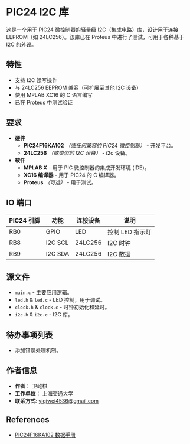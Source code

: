 # PIC24 I2C 库

这是一个用于 PIC24 微控制器的轻量级 I2C（集成电路）库，设计用于连接 EEPROM（如 24LC256）。该库已在 Proteus 中进行了测试，可用于各种基于 I2C 的外设。

## 特性

- 支持 I2C 读写操作
- 与 24LC256 EEPROM 兼容（可扩展至其他 I2C 设备）
- 使用 MPLAB XC16 的 C 语言编写
- 已在 Proteus 中测试验证

## 要求

- **硬件**
  - **PIC24F16KA102** *（或任何兼容的 PIC24 微控制器）* - 开发平台。
  - **24LC256** *（或类似的 I2C 设备）* - i2c 设备。
- **软件**
  - **MPLAB X** - 用于 PIC 微控制器的集成开发环境 (IDE)。
  - **XC16 编译器** - 用于 PIC24 的 C 编译器。
  - **Proteus** *（可选）* - 用于测试。

## IO 端口

| PIC24 引脚 | 功能    | 连接设备 | 说明            |
| ---------- | ------- | -------- | --------------- |
| RB0        | GPIO    | LED      | 控制 LED 指示灯 |
| RB8        | I2C SCL | 24LC256  | I2C 时钟        |
| RB9        | I2C SDA | 24LC256  | I2C 数据        |

## 源文件

- `main.c` - 主要应用逻辑。
- `led.h` & `led.c` - LED 控制，用于调试。
- `clock.h` & `clock.c` - 时钟初始化和延时。
- `i2c.h` & `i2c.c` - I2C 库。

## 待办事项列表

  - 添加错误处理机制。

## 作者信息

  - **作者**： 卫屹棋
  - **工作单位**： 上海交通大学
  - **联系方式**: yiqiwei4536@gmail.com

## References

- [PIC24F16KA102 数据手册](https://ww1.microchip.com/downloads/en/DeviceDoc/39927c.pdf)